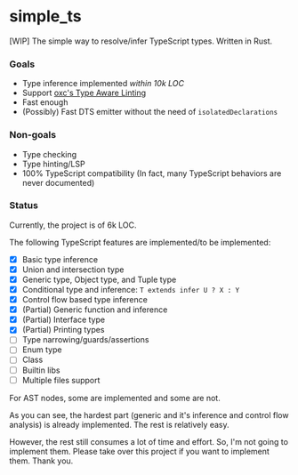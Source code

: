 # simple_ts

\[WIP\] The simple way to resolve/infer TypeScript types. Written in Rust.

### Goals

- Type inference implemented _within 10k LOC_
- Support [oxc's Type Aware Linting](https://github.com/oxc-project/oxc/issues/3105)
- Fast enough
- (Possibly) Fast DTS emitter without the need of `isolatedDeclarations`

### Non-goals

- Type checking
- Type hinting/LSP
- 100% TypeScript compatibility (In fact, many TypeScript behaviors are never documented)

### Status

Currently, the project is of 6k LOC.

The following TypeScript features are implemented/to be implemented:

- [x] Basic type inference
- [x] Union and intersection type
- [x] Generic type, Object type, and Tuple type
- [x] Conditional type and inference: `T extends infer U ? X : Y`
- [x] Control flow based type inference
- [x] (Partial) Generic function and inference
- [x] (Partial) Interface type
- [x] (Partial) Printing types
- [ ] Type narrowing/guards/assertions
- [ ] Enum type
- [ ] Class
- [ ] Builtin libs
- [ ] Multiple files support

For AST nodes, some are implemented and some are not.

As you can see, the hardest part (generic and it's inference and control flow analysis) is already implemented. The rest is relatively easy.

However, the rest still consumes a lot of time and effort. So, I'm not going to implement them. Please take over this project if you want to implement them. Thank you.
